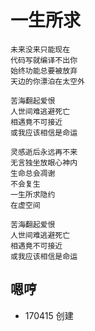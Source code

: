 # 一生所求

    未来没来只能现在
    代码写就编译不出你
    始终功能总要被放弃
    天边的你漂泊在太空外

    苦海翻起爱恨
    人世间难逃避死亡
    相遇竟不可接近
    或我应该相信是命运

    灵感逝后永远再不来
    无言独坐放眼心神内
    生命总会凋谢
    不会复生
    一生所求隐约
    在虚空间

    苦海翻起爱恨
    人世间难逃避死亡
    相遇竟不可接近
    或我应该相信是命运


## 嗯哼

- 170415 创建
